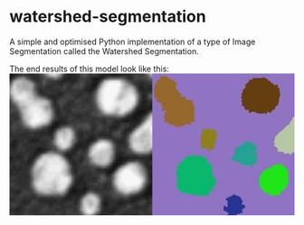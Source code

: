 # watershed-segmentation

A simple and optimised Python implementation of a type of Image Segmentation called the Watershed Segmentation.

The end results of this model look like this:
![alt text](https://github.com/a-manic/watershed-segmentation/blob/main/outputs/Result.jpg)
